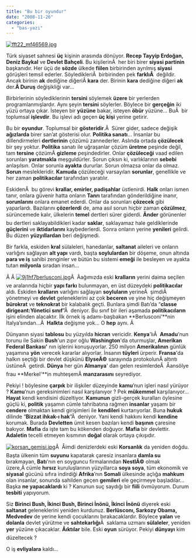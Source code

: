 ```yaml
---
title: "Bu bir oyundur"
date: "2008-11-26"
categories: 
  - "bas-yazi"
---
```


[![fft22_mf46569.jpg](/uploads/2008/11/fft22_mf46569.jpg)](/uploads/2008/11/fft22_mf46569.jpg "fft22_mf46569.jpg")

Türk siyaset sahnesi **üç** kişinin arasında dönüyor. **Recep Tayyip Erdoğan, Deniz Baykal** ve **Devlet Bahçeli**. Bu kişilerinÂ  her biri birer **siyasi partinin** başkanıdır. Her üçü de **sözde** ülkede **fiilen** birbirinden ayrılmış **siyasi** görüşleri temsil ederler. SöyledikleriÂ  birbirinden pek **farklıÂ**  değildir. Ancak birinin **ak** dediğine diğeriÂ **kara** der. Birinin **kara** dediğine diğeri **ak** der.**Â Duruş** değişikliği var...

Birbirlerinin söylediklerinin **tersini** söylemek **üzere** bir yerlerden programlanmışlardır. Aynı şeyin **tersini** söylerler. Böylece bir **gerçeğin** iki yüzü ortaya çıkar. İsteyen b[](/uploads/2008/11/leardvd-2.jpg "leardvd.jpg")ir **yüzüne** bakar, isteyen **öbür** yüzüne… BuÂ  bir toplumsal **işlevdir**. Bu işlevi adı geçen **üç kişi** yerine getirir.

Bu bir **oyundur**. Toplumsal bir **gösteridir**.Â  Sürer gider, sadece değişik **ağızlarda** birer san’at gösterisi olur. **Politika sanatı**… İnsanlar bu dillendirmeleri **dertlerinin** çözümü zannederler. Aslında ortada **çözülecek** bir şey yoktur. **Politika** sanatı ile uğraşanlar çözüm **üretme** peşinde değil, tam **tersine** çözümÂ **gizleme** peşindedirler. Onlar **çözüleceği** vaad edilen sorunları **yaratmakla** meşguldürler. Sorun çıksın ki, varlıklarının **sebebi** anlaşılsın. Onlar sorunla **ayakta** dururlar. Sorun olmazsa onlar da olmaz. **Sorun** meslekleridir. **Kamuda** çözüleceği varsayılan **sorunlar**, genellikle ve her zaman **politikacılar** tarafından yaratılır.[](/uploads/2008/11/leardvd-2.jpg "leardvd.jpg")

EskidenÂ  bu görevi **krallar, emirler, padişahlar** üstlenirdi. [](/uploads/2008/11/leardvd-2.jpg "leardvd.jpg")[](/uploads/2008/11/leardvd-2.jpg "leardvd.jpg")**Halk** onları ismen tanır,[](/uploads/2008/11/leardvd-2.jpg "leardvd.jpg") onlara güvenir hatta onların **Tanrı** tarafından gönderildiğine inanır, **sorunlarını** onlara emanet ederdi. Onlar da sorunları **çözecek** gibi yaparlardı. Bazılarını **çözerlerdi** de, ama asıl sorun hiçbir zaman **çözülmez**, sürüncemede kalır, ülkelerin **temel** dertleri sürer giderdi. **Ãnder** görünenler bu dertleri saklayabildikleri kadar **saklar**, saklayamaz hale geldiklerinde **güçlerini** ve **iktidarlarını** kaybederlerdi. Sonra onların yerine **yenileri** gelirdi. Bu düzen **yüzyıllardan** beri değişmedi.

Bir farkla, eskiden **kral** sülaleleri, hanedanlar, **saltanat** aileleri ve onların varlığını sağlayan **alt yapı** vardı, başta **soylulardan** bir döşeme, onun altında **para ve iş** sahibi zenginler ve bütün bu sistemi **emeği** ile besleyen ve ayakta tutan **milyonla** sıradan insan…

[](/uploads/2008/11/leardvd-2.jpg "leardvd.jpg")Â Â [![9j1hf7berlusconi.jpg](/uploads/2008/11/9j1hf7berlusconi.jpg)](/uploads/2008/11/9j1hf7berlusconi.jpg "9j1hf7berlusconi.jpg")Â  Ãağımızda eski **kralların** yerini daima seçilen ve aralarında hiçbir **yapı farkı** bulunmayan, en üst düzeydeki **politikacılar** aldı. Eskiden **kralların** varlığını sağlayan **soyluların** yerineÂ  şimdiÂ  yönetmeyi ve **devlet** geleneklerini az çok **beceren** ve yine hiç değişmeyen **bürokrat** ve **teknokrat** bir kalabalık geçti. Bunlara şimdi Batı’da “**classe dirigeant:Yönetici sınıf**”Â  deniyor. Bu sınıf bir ileri aşamada **politikacıların** işini elinden alacaktır. İlk örnek iş adamı-başbakan **Berlusconi’**nin İtalya’sından…Â  **Halkta** değişme yok... O **hep** aynı. Â 

Dünyanın siyasi **tablosu** bu yüzyılda **hicran** vericidir. **Kenya**'lıÂ  **Amadu**'nun torunu ile Sakin **Bush**'un zıpır oğlu **Washington**'da oturmuşlar, **Amerikan Federal Bankası'** nın işlerini konuşuyorlar. 250 milyon **Amerikalının** günlük yaşamına **yön** verecek kararlar alıyorlar. İnsanın **tüyleri** ürperir. **Fransa**'da halkın seçtiği bir devlet düşkünü **ElyseÃ©** sarayında protokolunÂ altıntı üstüneÂ  getirdi. **Dünya** her gün **Almanya**' dan gelen resimlerdeÂ  Åansölye frau **Merkel'**in muhteşemÂ **manzarasını** seyrediyor.

Pekiyi ! böylesine **çarpık** bir ilişkiler düzeyinde **kamu**’nun işleri nasıl yürüyor ? **Kamu**’nun gereksinimleri nasıl karşılanıyor ? Pek **mükemmel** karşılanıyor… **Hayat** kendi kendisini düzeltiyor. **Kamunun** gizli-gerçek kuralları öylesine güçlü ki, **politik** yaşamın cümle tahribatına rağmen **insanlar** yaşamı bir **cendere** olmaktan kendi girişimleri ile **kendileri** kurtarıyorlar. Buna **hukuk** dilinde “**Bizzat ihkak-ı hak**”Â  deniyor. Yani kendi hakkını kendi **kendine** korumak. Burada **Devletten** ümit kesen bazıları kendi **başının** çaresine bakıyor. **Mafia** da işte tam bu kökenden doğuyor. **Mafia** bir devlettir. **Adaletin** tecelli etmeyen kısmının **doğal** olarak ortaya çıkışıdır.

[![korsan_gemisi.jpg](/uploads/2008/11/korsan_gemisi.jpg)](/uploads/2008/11/korsan_gemisi.jpg "korsan_gemisi.jpg")Â  Åimdi denizlerdeki eski **Korsanlık** da yeniden doğdu. Başta ülkenin tüm **suyunu** kapatarak çaresiz insanlara **damla su** bırakmayan, **Batı**'nın en soyguncu firmalarından **NestlÃ©** olmak üzere,Â cümle **hırsız** kuruluşlarının yüzyıllarca **soya soya**, tüm ekonomik ve **siyasal** gücünü sıfıra indirdiği **Afrika**’nın **Somali** ülkesinde açlığa **mahkum** olan insanlar, sonunda sahilden geçen **gemileri** ele geçirmeye başladılar… Başka **ne yapacaklardı** ki ? Kanunun suç saydığı bir **fiili** övmüyorum. Durum **tesbiti** yapıyorum.

Siz **Birinci Bush, İkinci Bush, Birinci İnönü, İkinci İnönü** diyerek eski **saltanat** geleneklerini yeniden kurdunuz. **Berlüsconı, Sarkozy Obama, Medvedev** de yerine kendi çocuklarını bırakacaklardır. Böylece **yalan** ve **dolanla** devlet yürütme ve **sahtekarlığı**Â  saklama uzmanı **sülaleler**, yeniden **yer** yüzüne çıkacaklar. **Ãıktılar** bile. Eski **oyun** sürüyor. Pekiyi **dünyayı** kim düzeltecek ?

O iş **evliyalara** kaldı…
